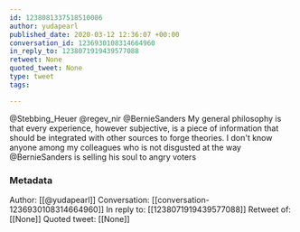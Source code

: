 ```yaml
---
id: 1238081337518510086
author: yudapearl
published_date: 2020-03-12 12:36:07 +00:00
conversation_id: 1236930108314664960
in_reply_to: 1238071919439577088
retweet: None
quoted_tweet: None
type: tweet
tags:

---
```


@Stebbing_Heuer @regev_nir @BernieSanders My general philosophy is that every experience, however subjective, is a piece of information that should be integrated with other sources to forge theories. I don't know anyone among my colleagues who is not disgusted at the way @BernieSanders is selling his soul to angry voters

### Metadata

Author: [[@yudapearl]]
Conversation: [[conversation-1236930108314664960]]
In reply to: [[1238071919439577088]]
Retweet of: [[None]]
Quoted tweet: [[None]]
